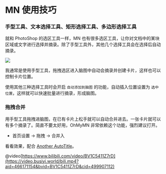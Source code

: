 # MN 使用技巧

### 手型工具、文本选择工具、矩形选择工具、多边形选择工具

就和 PhotoShop 的选区工具一样，MN 也有很多选区工具，让你对文档中的某块区域或文字进行选择并摘录。除了手型工具外，其他几个选择工具会在选择后自动摘录。

![](https://testmnbbs.oss-cn-zhangjiakou.aliyuncs.com/pic20220507111341.png?x-oss-process=base_webp)

我通常是使用手型工具，拖拽选区进入脑图中自动会摘录并创建卡片，这样也可以控制卡片位置。

使用其他三种选择工具时会开启 `自动添加到脑图` 的功能，自动插入位置设置为 `选中位置`，这样就可以快速批量进行摘录，形成脑图。

### 拖拽合并

用手型工具拖拽进脑图，在已有卡片上松手就可以自动合并进去。一张卡片就可以有多个摘录了。简直不要太好用，OhMyMN 非常依赖这个功能，强烈建议打开。

- 首页设置 -> 拖拽 -> 合并入

看看效果，配合 [Another AutoTitle](modules/anotherautotitle.md)。

@video[https://www.bilibili.com/video/BV1C5411Z7rD](https://video.busiyi.world/bili.mp4?aid=466171154&bvid=BV1C5411Z7rD&cid=499907112)
